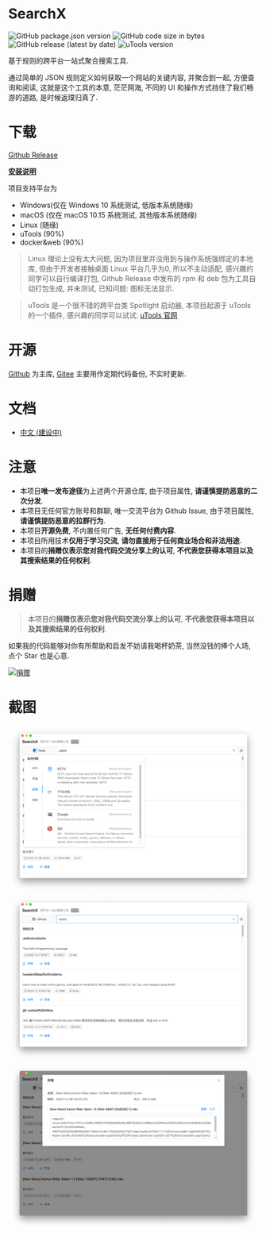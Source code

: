 # SearchX
![GitHub package.json version](https://img.shields.io/github/package-json/v/LanyuanXiaoyao-Studio/SearchX?label=%E4%BB%A3%E7%A0%81%E7%89%88%E6%9C%AC)
![GitHub code size in bytes](https://img.shields.io/github/languages/code-size/LanyuanXiaoyao-Studio/SearchX?label=%E4%BB%A3%E7%A0%81%E4%BD%93%E7%A7%AF)
![GitHub release (latest by date)](https://img.shields.io/github/v/release/LanyuanXiaoyao-Studio/SearchX?label=%E5%8F%91%E5%B8%83%E7%89%88%E6%9C%AC)
![uTools version](https://img.shields.io/badge/uTools%20%E7%89%88%E6%9C%AC-%3E%3D1.1.3-green)

基于规则的跨平台一站式聚合搜索工具.

通过简单的 JSON 规则定义如何获取一个网站的关键内容, 并聚合到一起, 方便查询和阅读, 这就是这个工具的本意, 茫茫网海, 不同的 UI 和操作方式挡住了我们畅游的道路, 是时候返璞归真了.

# 下载
[Github Release](https://github.com/LanyuanXiaoyao-Studio/SearchX/releases)

**[安装说明](https://github.com/LanyuanXiaoyao-Studio/SearchX/wiki/%E5%AE%89%E8%A3%85%E8%AF%B4%E6%98%8E)**

项目支持平台为
- Windows(仅在 Windows 10 系统测试, 低版本系统随缘)
- macOS (仅在 macOS 10.15 系统测试, 其他版本系统随缘)
- Linux (随缘)
- uTools (90%)
- docker&web (90%)

> Linux 理论上没有太大问题, 因为项目里并没用到与操作系统强绑定的本地库, 但由于开发者接触桌面 Linux 平台几乎为0, 所以不主动适配, 感兴趣的同学可以自行编译打包, Github Release 中发布的 rpm 和 deb 包为工具自动打包生成, 并未测试, 已知问题: 图标无法显示.

> uTools 是一个很不错的跨平台类 Spotlight 启动器, 本项目起源于 uTools 的一个插件, 感兴趣的同学可以试试: [uTools 官网](https://u.tools/)

# 开源
[Github](https://github.com/LanyuanXiaoyao-Studio/SearchX) 为主库, [Gitee](https://gitee.com/LanyuanXiaoyao-Studio/SearchX) 主要用作定期代码备份, 不实时更新.

# 文档
- [中文 (建设中)](https://github.com/LanyuanXiaoyao-Studio/SearchX/wiki)

# 注意
- 本项目**唯一发布途径**为上述两个开源仓库, 由于项目属性, **请谨慎提防恶意的二次分发**.
- 本项目无任何官方账号和群聊, 唯一交流平台为 Github Issue, 由于项目属性, **请谨慎提防恶意的拉群行为**.
- 本项目**开源免费**, 不内置任何广告, **无任何付费内容**.
- 本项目所用技术**仅用于学习交流**, **请勿直接用于任何商业场合和非法用途**.
- 本项目的**捐赠仅表示您对我代码交流分享上的认可**, **不代表您获得本项目以及其搜索结果的任何权利**.

# 捐赠
> 本项目的**捐赠仅表示您对我代码交流分享上的认可**, **不代表您获得本项目以及其搜索结果的任何权利**.

如果我的代码能够对你有所帮助和启发不妨请我喝杯奶茶, 当然没钱的捧个人场, 点个 Star 也是心意.

<a href="https://donate.lanyuanxiaoyao.com" target="_blank"><img src="https://gitee.com/lanyuanxiaoyao/utools-data/raw/master/donate.png" alt="捐赠" width="150px" /></a>

# 截图
![](https://raw.githubusercontent.com/LanyuanXiaoyao-Studio/SearchX/master/screenshot/sites.png)
![](https://raw.githubusercontent.com/LanyuanXiaoyao-Studio/SearchX/master/screenshot/index.png)
![](https://raw.githubusercontent.com/LanyuanXiaoyao-Studio/SearchX/master/screenshot/detail.png)
